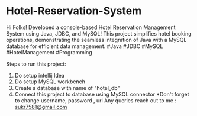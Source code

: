 # Hotel-Reservation-System

Hi Folks! Developed a console-based Hotel Reservation Management System using Java, JDBC, and MySQL! This project simplifies hotel booking operations, demonstrating the seamless integration of Java with a MySQL database for efficient data management. #Java #JDBC #MySQL #HotelManagement #Programming

Steps to run this project:
1. Do setup intellij Idea
2. Do setup MySQL workbench
3. Create a database with name of "hotel_db"
4. Connect this project to database using MySQL connector
   *Don't forget to change username, password , url
   Any queries reach out to me : sukr7581@gmail.com
